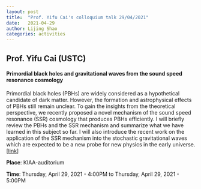 ```yaml
---
layout: post
title:  "Prof. Yifu Cai's colloquium talk 29/04/2021"
date:   2021-04-29
author: Lijing Shao
categories: activities
---
```


## Prof. Yifu Cai (USTC)

#### Primordial black holes and gravitational waves from the sound speed resonance cosmology

Primordial black holes (PBHs) are widely considered as a hypothetical candidate of dark matter. However, the formation and astrophysical effects of PBHs still remain unclear. To gain the insights from the theoretical perspective, we recently proposed a novel mechanism of the sound speed resonance (SSR) cosmology that produces PBHs efficiently. I will briefly review the PBHs and the SSR mechanism and summarize what we have learned in this subject so far. I will also introduce the recent work on the application of the SSR mechanism into the stochastic gravitational waves which are expected to be a new probe for new physics in the early universe.
[[link](http://kiaa.pku.edu.cn/info/1024/7539.htm)]

**Place**: KIAA-auditorium

**Time**: Thursday, April 29, 2021 - 4:00PM to Thursday, April 29, 2021 - 5:00PM
